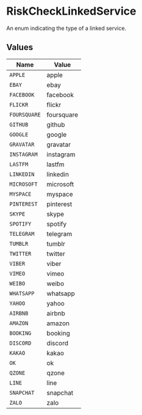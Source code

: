 # RiskCheckLinkedService

An enum indicating the type of a linked service.


## Values

| Name         | Value        |
| ------------ | ------------ |
| `APPLE`      | apple        |
| `EBAY`       | ebay         |
| `FACEBOOK`   | facebook     |
| `FLICKR`     | flickr       |
| `FOURSQUARE` | foursquare   |
| `GITHUB`     | github       |
| `GOOGLE`     | google       |
| `GRAVATAR`   | gravatar     |
| `INSTAGRAM`  | instagram    |
| `LASTFM`     | lastfm       |
| `LINKEDIN`   | linkedin     |
| `MICROSOFT`  | microsoft    |
| `MYSPACE`    | myspace      |
| `PINTEREST`  | pinterest    |
| `SKYPE`      | skype        |
| `SPOTIFY`    | spotify      |
| `TELEGRAM`   | telegram     |
| `TUMBLR`     | tumblr       |
| `TWITTER`    | twitter      |
| `VIBER`      | viber        |
| `VIMEO`      | vimeo        |
| `WEIBO`      | weibo        |
| `WHATSAPP`   | whatsapp     |
| `YAHOO`      | yahoo        |
| `AIRBNB`     | airbnb       |
| `AMAZON`     | amazon       |
| `BOOKING`    | booking      |
| `DISCORD`    | discord      |
| `KAKAO`      | kakao        |
| `OK`         | ok           |
| `QZONE`      | qzone        |
| `LINE`       | line         |
| `SNAPCHAT`   | snapchat     |
| `ZALO`       | zalo         |